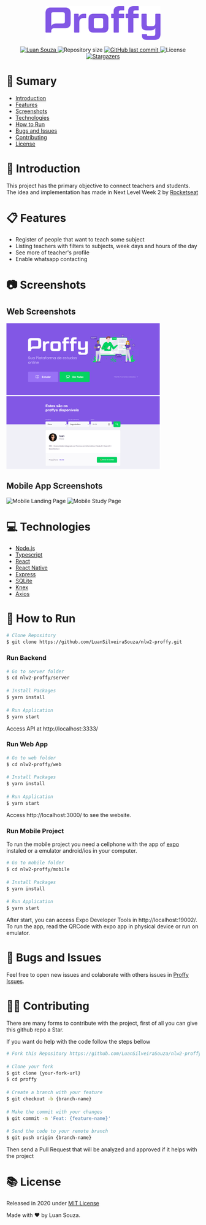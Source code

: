 <p  align="center">
  <img  src="./.github/logo.png"  alt="Proffy"  width="300"/>
</p>

<p  align="center">
  <a  href="https://www.linkedin.com/in/luan-souza-6b07b1171/">
    <img  alt="Luan Souza"  src="https://img.shields.io/badge/-Luan Souza-8257E5?style=flat-square&logo=Linkedin&logoColor=white"  />
  </a>

  <img  alt="Repository size"  src="https://img.shields.io/github/repo-size/LuanSilveiraSouza/nlw2-proffy?color=8257E5&style=flat-square">

  <a  href="https://github.com/RafaelGoulartB/proffy/commits/master">
    <img  alt="GitHub last commit"  src="https://img.shields.io/github/last-commit/LuanSilveiraSouza/nlw2-proffy?color=8257E5&style=flat-square">
  </a>

  <img  alt="License"  src="https://img.shields.io/badge/license-MIT-8257E5?&style=flat-square">

  <a  href="https://github.com/RafaelGoulartB/proffy/stargazers">
    <img  alt="Stargazers"  src="https://img.shields.io/github/stars/LuanSilveiraSouza/nlw2-proffy?color=8257E5&logo=github&style=flat-square">
  </a>
</p>

# :pushpin: Sumary

* [Introduction](#paperclip-introduction)
* [Features](#clipboard-features)
* [Screenshots](#camera-screenshots)
* [Technologies](#computer-technologies)
* [How to Run](#rocket-how-to-run)
* [Bugs and Issues](#bug-bugs-and-issues)
* [Contributing](#man_mechanic-contributing)
* [License](#books-license)

# :paperclip: Introduction

This project has the primary objective to connect teachers and students. 
The idea and implementation has made in Next Level Week 2 by [Rocketseat](https://github.com/Rocketseat)

# :clipboard: Features

* Register of people that want to teach some subject
* Listing teachers with filters to subjects, week days and hours of the day
* See more of teacher's profile
* Enable whatsapp contacting

# :camera: Screenshots

## Web Screenshots
<div>
  <img  src="./.github/web-landing.png"  alt="Web Landing Page"  width="400"/>
  <img  src="./.github/web-study.png"  alt="Web Study Page"  width="400"/>
</div>

## Mobile App Screenshots
<div>
  <img  src="./.github/mobile-landing.png"  alt="Mobile Landing Page"  width="100"/>
  <img  src="./.github/mobile-study.png"  alt="Mobile Study Page"  width="100"/>
</div>

# :computer: Technologies

* [Node.js](https://nodejs.org/en/)
* [Typescript](https://www.typescriptlang.org/)
* [React](https://reactjs.org/)
* [React Native](https://reactnative.dev/)
* [Express](https://expressjs.com/)
* [SQLite](https://www.sqlite.org/index.html)
* [Knex](http://knexjs.org/)
* [Axios](https://github.com/axios/axios)

# :rocket: How to Run

```bash
# Clone Repository
$ git clone https://github.com/LuanSilveiraSouza/nlw2-proffy.git
```
### Run Backend

```bash
# Go to server folder
$ cd nlw2-proffy/server

# Install Packages
$ yarn install

# Run Application
$ yarn start
```
Access API at http://localhost:3333/

### Run Web App

```bash
# Go to web folder
$ cd nlw2-proffy/web

# Install Packages
$ yarn install

# Run Application
$ yarn start
```
Access http://localhost:3000/ to see the website.

### Run Mobile Project
To run the mobile project you need a cellphone with the app of [expo](https://play.google.com/store/apps/details?id=host.exp.exponent) instaled or a emulator android/ios in your computer.
<br />

```bash
# Go to mobile folder
$ cd nlw2-proffy/mobile

# Install Packages
$ yarn install

# Run Application
$ yarn start
```
After start, you can access Expo Developer Tools in http://localhost:19002/.
To run the app, read the QRCode with expo app in physical device or run on emulator.

# :bug: Bugs and Issues

Feel free to open new issues and colaborate with others issues in [Proffy Issues](https://github.com/LuanSilveiraSouza/nlw2-proffy/issues).

# :man_mechanic: Contributing

There are many forms to contribute with the project, first of all you can give this github repo a Star.

If you want do help with the code follow the steps bellow

```bash
# Fork this Repository https://github.com/LuanSilveiraSouza/nlw2-proffy

# Clone your fork
$ git clone {your-fork-url}
$ cd proffy

# Create a branch with your feature
$ git checkout -b {branch-name}

# Make the commit with your changes
$ git commit -m 'Feat: {feature-name}'

# Send the code to your remote branch
$ git push origin {branch-name}
```
Then send a Pull Request that will be analyzed and approved if it helps with the project

# :books: License

Released in 2020 under [MIT License](https://opensource.org/licenses/MIT)

Made with :heart: by Luan Souza.
